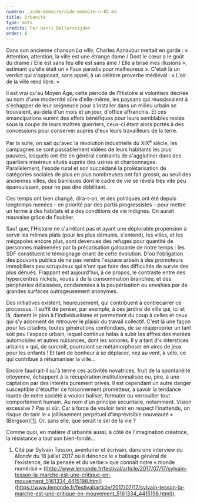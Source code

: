 ```yaml
---
numero: _aide-memoire/aide-memoire-n-82.md
title: Urbanité
type: mots
credits: Par Henri Dellersnijder
order: 6
---
```

Dans son ancienne chanson _La ville_, Charles Aznavour mettait en garde : « Attention, attention, la ville est une étrange dame / Dont le cœur a le goût du drame / Elle est sans feu elle est sans âme / Elle a brisé mes illusions », estimant qu'elle était un « Faux paradis pour malheureux ». C'était là un verdict qui s'opposait, sans appel, à un célèbre proverbe médiéval : « L'air de la ville rend libre. »       



Il est vrai qu'au Moyen Âge, cette période de l'Histoire si volontiers décriée au nom d'une modernité sûre d'elle-même, les paysans qui réussissaient à s'échapper de leur seigneurie pour s'installer dans un milieu urbain se trouvaient, au-delà d'un mois et un jour, d'office affranchis. Et ces émancipations eurent des effets bénéfiques pour leurs semblables restés sous la coupe de leurs maîtres guerriers, ceux-ci étant alors portés à des concessions pour conserver auprès d'eux leurs travailleurs de la terre. 



Par la suite, on sait qu'avec la révolution industrielle du XIX<sup>e</sup> siècle, les campagnes se sont passablement vidées de leurs habitants les plus pauvres, lesquels ont été en général contraints de s'agglutiner dans des quartiers miséreux situés auprès des usines et charbonnages. Parallèlement, l'exode rural et son succédané la prolétarisation de catégories sociales de plus en plus nombreuses ont fait grossir, au seuil des anciennes villes, des banlieues dont le cadre de vie se révéla très vite peu épanouissant, pour ne pas dire débilitant.           



Ces temps ont bien changé, dira-t-on, et des politiques ont été depuis longtemps menées – en priorité par des partis progressistes – pour mettre un terme à des habitats et à des conditions de vie indignes. On aurait mauvaise grâce de l'oublier.           



Sauf que, l'Histoire ne s'arrêtant pas et ayant une déplorable propension à servir les mêmes plats (pour les plus démunis, s'entend), les villes, et les mégapoles encore plus, sont devenues des refuges pour quantité de personnes malmenées par la précarisation galopante de notre temps : les SDF constituent le témoignage criant de cette évolution. D'où l'obligation des pouvoirs publics de ne pas vendre l'espace urbain à des promoteurs immobiliers peu scrupuleux qui n'ont que faire des difficultés de survie des plus dénués. Frappant est aujourd'hui, à ce propos, le contraste entre des hypercentres nickels, voués à de la consommation branchée, et des périphéries délaissées, condamnées à la paupérisation ou envahies par de grandes surfaces outrageusement anonymes.           



Des initiatives existent, heureusement, qui contribuent à contrecarrer ce processus. Il suffit de penser, par exemple, à ces jardins de ville qui, ici et là, dament le pion à l'individualisme et permettent du coup à celles et ceux qui s'y adonnent de retrouver le plaisir du travail collectif. C'est là une façon pour les citadins, toutes générations confondues, de se réapproprier un tant soit peu l'espace urbain, lequel continue hélas à subir les affres des marées automobiles et autres nuisances, dont les sonores. Il y a tant d'« interstices urbains » qui, de surcroît, pourraient se métamorphoser en aires de jeux pour les enfants ! Et tant de bonheur à se déplacer, nez au vent, à vélo, ce qui contribue à réhumaniser la ville...           



Encore faudrait-il qu'à terme ces activités novatrices, fruit de la spontanéité citoyenne, échappent à la récupération institutionnalisée ou, pire, à une captation par des intérêts purement privés. Il est cependant un autre danger susceptible d'étouffer ce foisonnement prometteur, à savoir la tendance lourde de notre société à vouloir baliser, formater ou verrouiller tout comportement humain. Au nom d'un principe sécuritaire, notamment. Vision excessive ? Pas si sûr. Car à force de vouloir tenir en respect l'inattendu, on risque de tarir le « jaillissement perpétuel d'imprévisible nouveauté » (Bergson)[[1]](#footnote-1). Or, sans elle, que serait le sel de la vie ?           



Comme quoi, en matière d'urbanité aussi, à côté de l'imagination créatrice, la résistance a tout son bien-fondé...



   

1. Cité par Sylvain Tesson, aventurier et écrivain, dans une interview du _Monde_ du 18 juillet 2017 où il dénonce le « balisage général de l’existence, de la pensée et du verbe » que connaît notre « monde numérisé » ([http://www.lemonde.fr/festival/article/2017/07/17/sylvain-tesson-la-marche-est-une-critique-en-mouvement_5161334_4415198.html](https://www.lemonde.fr/festival/article/2017/07/17/sylvain-tesson-la-marche-est-une-critique-en-mouvement_5161334_4415198.html)).
